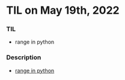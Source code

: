 # **TIL on May 19th, 2022**

### TIL
- range in python

### Description 
- [range in python](../../../Languages/Python/range-05-19-2022.md)
